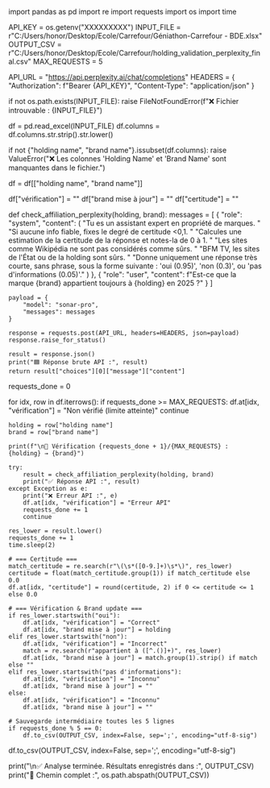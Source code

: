 import pandas as pd
import re
import requests
import os
import time

API_KEY = os.getenv("XXXXXXXXX")
INPUT_FILE = r"C:/Users/honor/Desktop/Ecole/Carrefour/Géniathon-Carrefour - BDE.xlsx"
OUTPUT_CSV = r"C:/Users/honor/Desktop/Ecole/Carrefour/holding_validation_perplexity_final.csv"
MAX_REQUESTS = 5

API_URL = "https://api.perplexity.ai/chat/completions"
HEADERS = {
    "Authorization": f"Bearer {API_KEY}",
    "Content-Type": "application/json"
}

if not os.path.exists(INPUT_FILE):
    raise FileNotFoundError(f"❌ Fichier introuvable : {INPUT_FILE}")

df = pd.read_excel(INPUT_FILE)
df.columns = df.columns.str.strip().str.lower()

if not {"holding name", "brand name"}.issubset(df.columns):
    raise ValueError("❌ Les colonnes 'Holding Name' et 'Brand Name' sont manquantes dans le fichier.")

df = df[["holding name", "brand name"]]

df["vérification"] = ""
df["brand mise à jour"] = ""
df["certitude"] = ""

def check_affiliation_perplexity(holding, brand):
    messages = [
        {
            "role": "system",
            "content": (
                "Tu es un assistant expert en propriété de marques. "
                "Si aucune info fiable, fixes le degré de certitude <0,1. "
                "Calcules une estimation de la certitude de la réponse et notes-la de 0 à 1. "
                "Les sites comme Wikipédia ne sont pas considérés comme sûrs. "
                "BFM TV, les sites de l'État ou de la holding sont sûrs. "
                "Donne uniquement une réponse très courte, sans phrase, sous la forme suivante : 'oui (0.95)', 'non (0.3)', ou 'pas d'informations (0.05)'."
            )
        },
        {
            "role": "user",
            "content": f"Est-ce que la marque {brand} appartient toujours à {holding} en 2025 ?"
        }
    ]

    payload = {
        "model": "sonar-pro",
        "messages": messages
    }

    response = requests.post(API_URL, headers=HEADERS, json=payload)
    response.raise_for_status()

    result = response.json()
    print("🟦 Réponse brute API :", result)
    return result["choices"][0]["message"]["content"]

requests_done = 0

for idx, row in df.iterrows():
    if requests_done >= MAX_REQUESTS:
        df.at[idx, "vérification"] = "Non vérifié (limite atteinte)"
        continue

    holding = row["holding name"]
    brand = row["brand name"]

    print(f"\n🔎 Vérification {requests_done + 1}/{MAX_REQUESTS} : {holding} → {brand}")

    try:
        result = check_affiliation_perplexity(holding, brand)
        print("✅ Réponse API :", result)
    except Exception as e:
        print("❌ Erreur API :", e)
        df.at[idx, "vérification"] = "Erreur API"
        requests_done += 1
        continue

    res_lower = result.lower()
    requests_done += 1
    time.sleep(2)

    # === Certitude ===
    match_certitude = re.search(r"\(\s*([0-9.]+)\s*\)", res_lower)
    certitude = float(match_certitude.group(1)) if match_certitude else 0.0
    df.at[idx, "certitude"] = round(certitude, 2) if 0 <= certitude <= 1 else 0.0

    # === Vérification & Brand update ===
    if res_lower.startswith("oui"):
        df.at[idx, "vérification"] = "Correct"
        df.at[idx, "brand mise à jour"] = holding
    elif res_lower.startswith("non"):
        df.at[idx, "vérification"] = "Incorrect"
        match = re.search(r"appartient à ([^.()]+)", res_lower)
        df.at[idx, "brand mise à jour"] = match.group(1).strip() if match else ""
    elif res_lower.startswith("pas d'informations"):
        df.at[idx, "vérification"] = "Inconnu"
        df.at[idx, "brand mise à jour"] = ""
    else:
        df.at[idx, "vérification"] = "Inconnu"
        df.at[idx, "brand mise à jour"] = ""

    # Sauvegarde intermédiaire toutes les 5 lignes
    if requests_done % 5 == 0:
        df.to_csv(OUTPUT_CSV, index=False, sep=';', encoding="utf-8-sig")

df.to_csv(OUTPUT_CSV, index=False, sep=';', encoding="utf-8-sig")

print("\n✅ Analyse terminée. Résultats enregistrés dans :", OUTPUT_CSV)
print("📁 Chemin complet :", os.path.abspath(OUTPUT_CSV))
